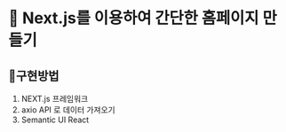 # 📝 Next.js를 이용하여 간단한 홈페이지 만들기

## 📌구현방법
 1. NEXT.js 프레임워크
 2. axio API 로 데이터 가져오기
 3. Semantic UI React

